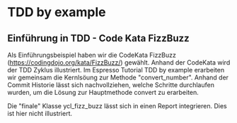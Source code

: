 # TDD by example

## Einführung in TDD - Code Kata FizzBuzz

Als Einführungsbeispiel haben wir die CodeKata FizzBuzz (https://codingdojo.org/kata/FizzBuzz/) gewählt. Anhand der CodeKata wird der TDD Zyklus illustriert. Im Espresso Tutorial TDD by example erarbeiten wir gemeinsam die Kernlsöung zur Methode "convert_number". Anhand der Commit Historie lässt sich nachvollziehen, welche Schritte durchlaufen wurden, um die Lösung zur Hauptmethode convert zu erarbeiten. 

Die "finale" Klasse ycl_fizz_buzz lässt sich in einen Report integrieren. Dies ist hier nicht illustriert. 
